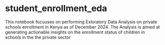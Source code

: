 # student_enrollment_eda
This  notebook focuuses on performing Exloratory Data Analysis on private schools enrollment in Kenya as of December 2024.
The Analysis is aimed at generating actionable insights on the enrollment status of children in schools in the the private sector
